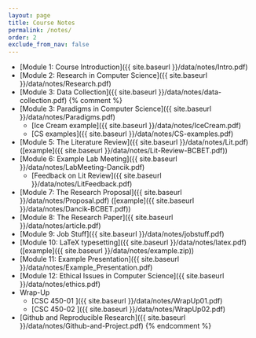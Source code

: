 ```yaml
---
layout: page
title: Course Notes 
permalink: /notes/
order: 2
exclude_from_nav: false
---
```


* [Module 1: Course Introduction]({{ site.baseurl }}/data/notes/Intro.pdf)
* [Module 2: Research in Computer Science]({{ site.baseurl }}/data/notes/Research.pdf)
* [Module 3: Data Collection]({{ site.baseurl }}/data/notes/data-collection.pdf)
{% comment %}
* [Module 3: Paradigms in Computer Science]({{ site.baseurl }}/data/notes/Paradigms.pdf)
    * [Ice Cream example]({{ site.baseurl }}/data/notes/IceCream.pdf)
    * [CS examples]({{ site.baseurl }}/data/notes/CS-examples.pdf)
* [Module 5: The Literature Review]({{ site.baseurl }}/data/notes/Lit.pdf) 
([example]({{ site.baseurl }}/data/notes/Lit-Review-BCBET.pdf))
* [Module 6: Example Lab Meeting]({{ site.baseurl }}/data/notes/LabMeeting-Dancik.pdf)
    * [Feedback on Lit Review]({{ site.baseurl }}/data/notes/LitFeedback.pdf)
* [Module 7: The Research Proposal]({{ site.baseurl }}/data/notes/Proposal.pdf) 
([example]({{ site.baseurl }}/data/notes/Dancik-BCBET.pdf))
* [Module 8: The Research Paper]({{ site.baseurl }}/data/notes/article.pdf) 
* [Module 9: Job Stuff]({{ site.baseurl }}/data/notes/jobstuff.pdf) 
* [Module 10: LaTeX typesetting]({{ site.baseurl }}/data/notes/latex.pdf) ([example]({{ site.baseurl }}/data/notes/example.zip)) 
* [Module 11: Example Presentation]({{ site.baseurl }}/data/notes/Example_Presentation.pdf) 
* [Module 12: Ethical Issues in Computer Science]({{ site.baseurl }}/data/notes/ethics.pdf) 
* Wrap-Up
    * [CSC 450-01 ]({{ site.baseurl }}/data/notes/WrapUp01.pdf) 
    * [CSC 450-02 ]({{ site.baseurl }}/data/notes/WrapUp02.pdf) 
* [Github and Reproducible Research]({{ site.baseurl }}/data/notes/Github-and-Project.pdf) 
{% endcomment %}
